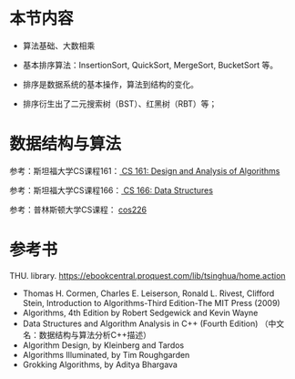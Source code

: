 # 本节内容

- 算法基础、大数相乘

- 基本排序算法：InsertionSort, QuickSort, MergeSort, BucketSort 等。

- 排序是数据系统的基本操作，算法到结构的变化。

- 排序衍生出了二元搜索树（BST）、红黑树（RBT）等；

# 数据结构与算法 

参考：斯坦福大学CS课程161：[ CS 161: Design and Analysis of Algorithms](http://web.stanford.edu/class/cs161/)

参考：斯坦福大学CS课程166：[ CS 166: Data Structures](http://web.stanford.edu/class/cs166/)

参考：普林斯顿大学CS课程： [cos226](http://www.cs.princeton.edu/courses/archive/spr10/cos226/info.html)

# 参考书

THU. library.
https://ebookcentral.proquest.com/lib/tsinghua/home.action

- Thomas H. Cormen, Charles E. Leiserson, Ronald L. Rivest, Clifford Stein, Introduction to Algorithms-Third Edition-The MIT Press (2009)
- Algorithms, 4th Edition by Robert Sedgewick and Kevin Wayne 
- Data Structures and Algorithm Analysis in C++ (Fourth Edition) （中文名：数据结构与算法分析C++描述）
- Algorithm Design, by  Kleinberg and Tardos
- Algorithms Illuminated, by Tim Roughgarden 
- Grokking Algorithms, by Aditya Bhargava
